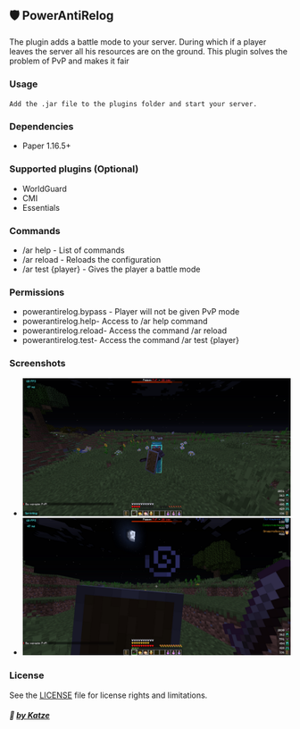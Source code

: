 ## 🛡️ PowerAntiRelog
The plugin adds a battle mode to your server. During which if a player leaves the server all his resources are on the ground. This plugin solves the problem of PvP and makes it fair

### Usage
`Add the .jar file to the plugins folder and start your server.`

### Dependencies
- Paper 1.16.5+

### Supported plugins (Optional)​
- WorldGuard
- CMI
- Essentials

### Commands
- /ar help - List of commands
- /ar reload - Reloads the configuration
- /ar test {player} - Gives the player a battle mode
### Permissions
- powerantirelog.bypass - Player will not be given PvP mode
- powerantirelog.help- Access to /ar help command
- powerantirelog.reload- Access the command /ar reload
- powerantirelog.test- Access the command /ar test {player}

### Screenshots
- ![img1](img/img1.jpg)
- ![img2](img/img2.jpg)

### License
See the [LICENSE](LICENSE.md) file for license rights and limitations.

##### :ghost: [by Katze](https://github.com/katze225 "by Katze")
